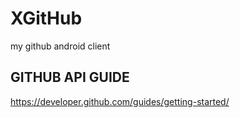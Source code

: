 # XGitHub
my github android client

## GITHUB API GUIDE
https://developer.github.com/guides/getting-started/
